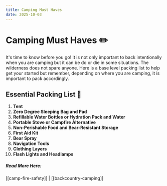 ```yaml
---
title: Camping Must Haves
date: 2025-10-03
---
```


# Camping Must Haves  ✏️

It's time to know before you go! It is not only important to back intentionally when you are camping but it can be do or die in some situations. The wilderness does not spare anyone. Here is a base level packing list to help get your started but remember, depending on where you are camping, it is important to pack accordingly. 

## Essential Packing List  📌
1. **Tent**
2. **Zero Degree Sleeping Bag and Pad** 
3. **Refillable Water Bottles or Hydration Pack and Water**
4. **Portable Stove or Campfire Alternative**
5. **Non-Perishable Food and Bear-Resistant Storage** 
6. **First Aid Kit** 
7. **Bear Spray** 
8. **Navigation Tools** 
9. **Clothing Layers**
10. **Flash Lights and Headlamps**


##### Read More Here: 
[[camp-fire-safety]] | [[backcountry-camping]]
